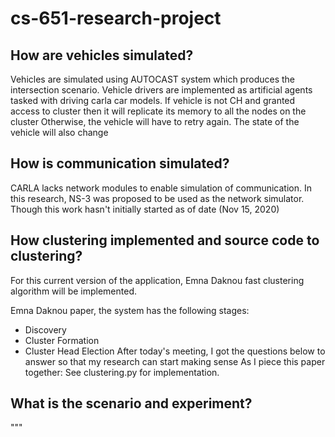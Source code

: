 # cs-651-research-project
## How are vehicles simulated?

Vehicles are simulated using AUTOCAST system which produces the intersection scenario.
Vehicle drivers are implemented as artificial agents tasked with driving carla car models.
If vehicle is not CH and granted access to cluster 
then it will replicate its memory to all the nodes on the cluster
Otherwise, the vehicle will have to retry again. The state of the vehicle will also change

## How is communication simulated?
CARLA lacks network modules to enable simulation of communication. In this research, NS-3 was proposed to
be used as the network simulator. Though this work hasn't initially started as of date (Nov 15, 2020)

## How clustering implemented and source code to clustering?

For this current version of the application, Emna Daknou fast clustering algorithm will be implemented.
 
Emna Daknou paper, the system has the following stages:
- Discovery
- Cluster Formation
- Cluster Head Election
After today's meeting, I got the questions below to answer so that my research can start making sense
As I piece this paper together:
See clustering.py for implementation.

## What is the scenario and experiment?

"""